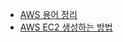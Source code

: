 * [AWS 용어 정리](https://abcdefgh123123.tistory.com/485)
* [AWS EC2 생성하는 방법](https://abcdefgh123123.tistory.com/510)

